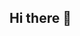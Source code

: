 ## Hi there 👋

<!--
**Rodney2161/Rodney2161** is a ✨ _special_ ✨ repository because its `README.md` (this file) appears on your GitHub profile.

Here are some ideas to get you started:

- 🔭 I’m currently working on zealously pooling source code programmers interested in contributing to programming centric to extricating, and exposing the culprits of, the current malware/spyware/trojans, or the like, surreptitiously installed into my cell phone, to key count and GPS track, at a minimum, and divulge my location and whereabouts at all times ...
- 🌱 I’m currently learning to utilize this resource, to acquire talented, unbiased and justice-oriented individuals interested in, ultimately saving my life, in the end ...
- 👯 I’m looking to collaborate, or follow the directions of proficiently skilled individuals, on any source code and/or programming necessary to install into my cell phone, to, at long last, expose the cruel and devious intents of wealthy individuals eagerly dedicated to first detroying my life, then taking it ...
- 🤔 I’m looking for help with programming and source coding to obtain the justice I deserve, as all I want is justice ...
- 💬 Ask me about ...
- 📫 How to reach me: ...
- 😄 Pronouns: ...
- ⚡ Fun fact: ...
-->

